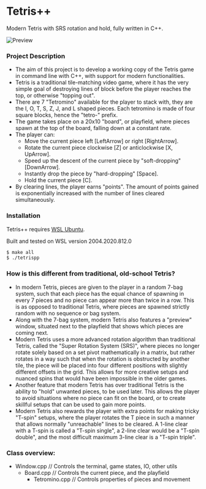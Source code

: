# Tetris++
Modern Tetris with SRS rotation and hold, fully written in C++.

![Preview](https://i.imgur.com/0gChQOI.png)

### Project Description
- The aim of this project is to develop a working copy of the Tetris game in command line with C++, with support for modern functionalities.
- Tetris is a traditional tile-matching video game, where it has the very simple goal of destroying lines of block before the player reaches the top, or otherwise "topping out".
- There are 7 "Tetromino" available for the player to stack with, they are the I, O, T, S, Z, J, and L shaped pieces. Each tetromino is made of four square blocks, hence the "tetro-" prefix.
- The game takes place on a 20x10 "board", or playfield, where pieces spawn at the top of the board, falling down at a constant rate.
- The player can:
	- Move the current piece left [LeftArrow] or right [RightArrow].
	- Rotate the current piece clockwise [Z] or anticlockwise [X, UpArrow].
	- Speed up the descent of the current piece by "soft-dropping" [DownArrow].
	- Instantly drop the piece by "hard-dropping" [Space].
	- Hold the current piece [C].
- By clearing lines, the player earns "points". The amount of points gained is exponentially increased with the number of lines cleared simultaneously.

### Installation

Tetris++ requires [WSL Ubuntu](https://ubuntu.com/wsl).

Built and tested on WSL version 2004.2020.812.0

```sh
$ make all
$ ./tetrispp
```

### How is this different from traditional, old-school Tetris?

- In modern Tetris, pieces are given to the player in a random 7-bag system,
	  such that each piece has the equal chance of spawning in every 7 pieces and
	  no piece can appear more than twice in a row. This is as opposed to traditional
	  Tetris, where pieces are spawned strictly random with no sequence or bag system.
- Along with the 7-bag system, modern Tetris also features a "preview" window,
	  situated next to the playfield that shows which pieces are coming next.
- Modern Tetris uses a more advanced rotation algorithm than traditional Tetris,
	  called the "Super Rotation System (SRS)", where pieces no longer rotate solely
	  based on a set pivot mathematically in a matrix, but rather rotates in a way
	  such that when the rotation is obstructed by another tile, the piece will be
	  placed into four different positions with slightly different offsets in the grid.
	  This allows for more creative setups and nuanced spins that would have been
	  impossible in the older games.
- Another feature that modern Tetris has over traditional Tetris is the ability
	  to "hold" unwanted pieces, to be used later. This allows the player to avoid
	  situations where no piece can fit on the board, or to create skillful setups
	  that can be used to gain more points.
- Modern Tetris also rewards the player with extra points for making tricky 
	  "T-spin" setups, where the player rotates the T piece in such a manner that
	  allows normally "unreachable" lines to be cleared. A 1-line clear with a
	  T-spin is called a "T-spin single", a 2-line clear would be a "T-spin double",
	  and the most difficult maximum 3-line clear is a "T-spin triple".

### Class overview:
+ Window.cpp // Controls the terminal, game states, IO, other utils
	+ Board.cpp // Controls the current piece, and the playfield
		+ Tetromino.cpp // Controls properties of pieces and movement
